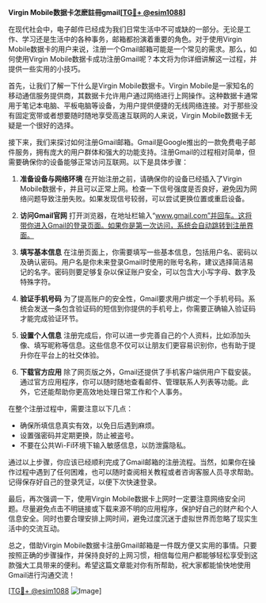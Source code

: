 **Virgin Mobile数据卡怎麽註冊gmail[[TG💪+ @esim1088](https://t.me/s/esim1088)]**

在现代社会中，电子邮件已经成为我们日常生活中不可或缺的一部分。无论是工作、学习还是生活中的各种事务，邮箱都扮演着重要的角色。对于使用Virgin Mobile数据卡的用户来说，注册一个Gmail邮箱可能是一个常见的需求。那么，如何使用Virgin Mobile数据卡成功注册Gmail呢？本文将为你详细讲解这一过程，并提供一些实用的小技巧。

首先，让我们了解一下什么是Virgin Mobile数据卡。Virgin Mobile是一家知名的移动通信服务提供商，其数据卡允许用户通过网络进行上网操作。这种数据卡通常用于笔记本电脑、平板电脑等设备，为用户提供便捷的无线网络连接。对于那些没有固定宽带或者想要随时随地享受高速互联网的人来说，Virgin Mobile数据卡无疑是一个很好的选择。

接下来，我们来探讨如何注册Gmail邮箱。Gmail是Google推出的一款免费电子邮件服务，拥有庞大的用户群体和强大的功能支持。注册Gmail的过程相对简单，但需要确保你的设备能够正常访问互联网。以下是具体步骤：

1. **准备设备与网络环境**
   在开始注册之前，请确保你的设备已经插入了Virgin Mobile数据卡，并且可以正常上网。检查一下信号强度是否良好，避免因为网络问题导致注册失败。如果发现信号较弱，可以尝试更换位置或重启设备。

2. **访问Gmail官网**
   打开浏览器，在地址栏输入“www.gmail.com”并回车。这将带你进入Gmail的登录页面。如果你是第一次访问，系统会自动跳转到注册界面。

3. **填写基本信息**
   在注册页面上，你需要填写一些基本信息，包括用户名、密码以及确认密码。用户名是你未来登录Gmail时使用的账号名称，建议选择简洁易记的名字。密码则要足够复杂以保证账户安全，可以包含大小写字母、数字及特殊字符。

4. **验证手机号码**
   为了提高账户的安全性，Gmail要求用户绑定一个手机号码。系统会发送一条包含验证码的短信到你提供的手机号上，你需要正确输入验证码才能完成验证环节。

5. **设置个人信息**
   注册完成后，你可以进一步完善自己的个人资料，比如添加头像、填写昵称等信息。这些信息不仅可以让朋友们更容易识别你，也有助于提升你在平台上的社交体验。

6. **下载官方应用**
   除了网页版之外，Gmail还提供了手机客户端供用户下载安装。通过官方应用程序，你可以随时随地查看邮件、管理联系人列表等功能。此外，它还能帮助你更高效地处理日常工作和个人事务。

在整个注册过程中，需要注意以下几点：
- 确保所填信息真实有效，以免日后遇到麻烦。
- 设置强密码并定期更换，防止被盗号。
- 不要在公共Wi-Fi环境下输入敏感信息，以防泄露隐私。

通过以上步骤，你应该已经顺利完成了Gmail邮箱的注册流程。当然，如果你在操作过程中遇到了任何困难，也可以随时查阅相关教程或者咨询客服人员寻求帮助。记得保存好自己的登录凭证，以便下次快速登录。

最后，再次强调一下，使用Virgin Mobile数据卡上网时一定要注意网络安全问题。尽量避免点击不明链接或下载来源不明的应用程序，保护好自己的财产和个人信息安全。同时也要合理安排上网时间，避免过度沉迷于虚拟世界而忽略了现实生活中的交流互动。

总之，借助Virgin Mobile数据卡注册Gmail邮箱是一件既方便又实用的事情。只要按照正确的步骤操作，并保持良好的上网习惯，相信每位用户都能够轻松享受到这款强大工具带来的便利。希望这篇文章能对你有所帮助，祝大家都能愉快地使用Gmail进行沟通交流！

[[TG💪+ @esim1088](https://t.me/s/esim1088) ![Image](https://i.postimg.cc/4NQfJmqS/Snipaste-2025-05-13-00-14-12.png)]